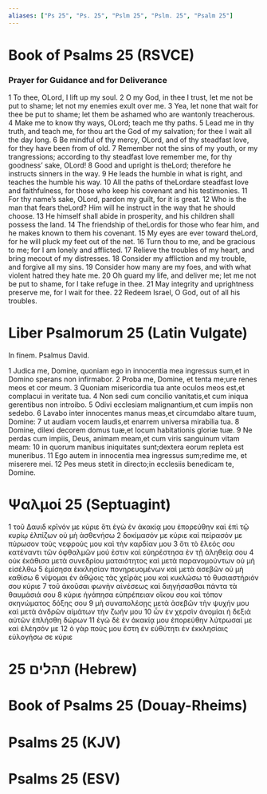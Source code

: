 ```yaml
---
aliases: ["Ps 25", "Ps. 25", "Pslm 25", "Pslm. 25", "Psalm 25"]
---
```



# Book of Psalms 25 (RSVCE)

### Prayer for Guidance and for Deliverance
1 To thee, OLord, I lift up my soul.
2 O my God, in thee I trust, let me not be put to shame; let not my enemies exult over me.
3 Yea, let none that wait for thee be put to shame; let them be ashamed who are wantonly treacherous.
4 Make me to know thy ways, OLord; teach me thy paths.
5 Lead me in thy truth, and teach me, for thou art the God of my salvation; for thee I wait all the day long.
6 Be mindful of thy mercy, OLord, and of thy steadfast love, for they have been from of old.
7 Remember not the sins of my youth, or my trangressions; according to thy steadfast love remember me, for thy goodness’ sake, OLord!
8 Good and upright is theLord; therefore he instructs sinners in the way.
9 He leads the humble in what is right, and teaches the humble his way.
10 All the paths of theLordare steadfast love and faithfulness, for those who keep his covenant and his testimonies.
11 For thy name’s sake, OLord, pardon my guilt, for it is great.
12 Who is the man that fears theLord? Him will he instruct in the way that he should choose.
13 He himself shall abide in prosperity, and his children shall possess the land.
14 The friendship of theLordis for those who fear him, and he makes known to them his covenant.
15 My eyes are ever toward theLord, for he will pluck my feet out of the net.
16 Turn thou to me, and be gracious to me; for I am lonely and afflicted.
17 Relieve the troubles of my heart, and bring mecout of my distresses.
18 Consider my affliction and my trouble, and forgive all my sins.
19 Consider how many are my foes, and with what violent hatred they hate me.
20 Oh guard my life, and deliver me; let me not be put to shame, for I take refuge in thee.
21 May integrity and uprightness preserve me, for I wait for thee.
22 Redeem Israel, O God, out of all his troubles.


# Liber Psalmorum 25 (Latin Vulgate)

 In finem. Psalmus David.

1 Judica me, Domine, quoniam ego in innocentia mea ingressus sum,et in Domino sperans non infirmabor.
2 Proba me, Domine, et tenta me;ure renes meos et cor meum.
3 Quoniam misericordia tua ante oculos meos est,et complacui in veritate tua.
4 Non sedi cum concilio vanitatis,et cum iniqua gerentibus non introibo.
5 Odivi ecclesiam malignantium,et cum impiis non sedebo.
6 Lavabo inter innocentes manus meas,et circumdabo altare tuum, Domine:
7 ut audiam vocem laudis,et enarrem universa mirabilia tua.
8 Domine, dilexi decorem domus tuæ,et locum habitationis gloriæ tuæ.
9 Ne perdas cum impiis, Deus, animam meam,et cum viris sanguinum vitam meam:
10 in quorum manibus iniquitates sunt;dextera eorum repleta est muneribus.
11 Ego autem in innocentia mea ingressus sum;redime me, et miserere mei.
12 Pes meus stetit in directo;in ecclesiis benedicam te, Domine.


# Ψαλμοί 25 (Septuagint)

1 τοῦ Δαυιδ κρῖνόν με κύριε ὅτι ἐγὼ ἐν ἀκακίᾳ μου ἐπορεύθην καὶ ἐπὶ τῷ κυρίῳ ἐλπίζων οὐ μὴ ἀσθενήσω
2 δοκίμασόν με κύριε καὶ πείρασόν με πύρωσον τοὺς νεφρούς μου καὶ τὴν καρδίαν μου
3 ὅτι τὸ ἔλεός σου κατέναντι τῶν ὀφθαλμῶν μού ἐστιν καὶ εὐηρέστησα ἐν τῇ ἀληθείᾳ σου
4 οὐκ ἐκάθισα μετὰ συνεδρίου ματαιότητος καὶ μετὰ παρανομούντων οὐ μὴ εἰσέλθω
5 ἐμίσησα ἐκκλησίαν πονηρευομένων καὶ μετὰ ἀσεβῶν οὐ μὴ καθίσω
6 νίψομαι ἐν ἀθῴοις τὰς χεῖράς μου καὶ κυκλώσω τὸ θυσιαστήριόν σου κύριε
7 τοῦ ἀκοῦσαι φωνὴν αἰνέσεως καὶ διηγήσασθαι πάντα τὰ θαυμάσιά σου
8 κύριε ἠγάπησα εὐπρέπειαν οἴκου σου καὶ τόπον σκηνώματος δόξης σου
9 μὴ συναπολέσῃς μετὰ ἀσεβῶν τὴν ψυχήν μου καὶ μετὰ ἀνδρῶν αἱμάτων τὴν ζωήν μου
10 ὧν ἐν χερσὶν ἀνομίαι ἡ δεξιὰ αὐτῶν ἐπλήσθη δώρων
11 ἐγὼ δὲ ἐν ἀκακίᾳ μου ἐπορεύθην λύτρωσαί με καὶ ἐλέησόν με
12 ὁ γὰρ πούς μου ἔστη ἐν εὐθύτητι ἐν ἐκκλησίαις εὐλογήσω σε κύριε


# 25 תהלים (Hebrew)


# Book of Psalms 25 (Douay-Rheims)


# Psalms 25 (KJV)


# Psalms 25 (ESV)

